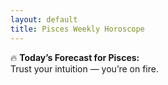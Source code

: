 ```yaml
---
layout: default
title: Pisces Weekly Horoscope
---
```


🔥 **Today’s Forecast for Pisces:**  
Trust your intuition — you’re on fire.
